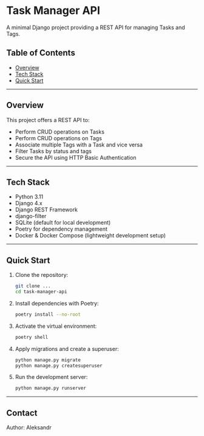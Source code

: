 # Task Manager API

A minimal Django project providing a REST API for managing Tasks and Tags.

## Table of Contents

* [Overview](#overview)
* [Tech Stack](#tech-stack)
* [Quick Start](#quick-start)

---

## Overview

This project offers a REST API to:

* Perform CRUD operations on Tasks
* Perform CRUD operations on Tags
* Associate multiple Tags with a Task and vice versa
* Filter Tasks by status and tags
* Secure the API using HTTP Basic Authentication

---

## Tech Stack

* Python 3.11
* Django 4.x
* Django REST Framework
* django-filter
* SQLite (default for local development)
* Poetry for dependency management
* Docker & Docker Compose (lightweight development setup)

---

## Quick Start

1. Clone the repository:

   ```bash
   git clone ...
   cd task-manager-api
   ```

2. Install dependencies with Poetry:

   ```bash
   poetry install --no-root
   ```

3. Activate the virtual environment:

   ```bash
   poetry shell
   ```

4. Apply migrations and create a superuser:

   ```bash
   python manage.py migrate
   python manage.py createsuperuser
   ```

5. Run the development server:

   ```bash
   python manage.py runserver
   ```

---
## Contact

Author: Aleksandr
